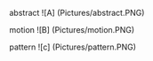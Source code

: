 abstract
![A] (Pictures/abstract.PNG)

motion
![B] (Pictures/motion.PNG)

pattern
![c] (Pictures/pattern.PNG)


